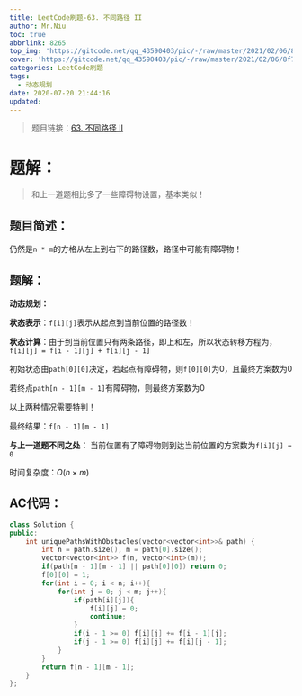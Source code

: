 ```yaml
---
title: LeetCode刷题-63. 不同路径 II
author: Mr.Niu
toc: true
abbrlink: 8265
top_img: 'https://gitcode.net/qq_43590403/pic/-/raw/master/2021/02/06/8f7e2b60c489d794b40e5a793f4cf20e.png'
cover: 'https://gitcode.net/qq_43590403/pic/-/raw/master/2021/02/06/8f7e2b60c489d794b40e5a793f4cf20e.png'
categories: LeetCode刷题
tags:
  - 动态规划
date: 2020-07-20 21:44:16
updated:
---
```












> 题目链接：[63. 不同路径 II]( https://leetcode-cn.com/problems/unique-paths-ii/)



# 题解：



> 和上一道题相比多了一些障碍物设置，基本类似！



## 题目简述：

仍然是`n * m`的方格从左上到右下的路径数，路径中可能有障碍物！



## 题解：



**动态规划：**

**状态表示**：`f[i][j]`表示从起点到当前位置的路径数！

**状态计算**：由于到当前位置只有两条路径，即上和左，所以状态转移方程为，`f[i][j] = f[i - 1][j] + f[i][j - 1]`



初始状态由`path[0][0]`决定，若起点有障碍物，则`f[0][0]`为0，且最终方案数为0

若终点`path[n - 1][m - 1]`有障碍物，则最终方案数为0

以上两种情况需要特判！

最终结果：`f[n - 1][m - 1]`



**与上一道题不同之处：** 当前位置有了障碍物则到达当前位置的方案数为`f[i][j] = 0`



时间复杂度：$O(n \times m)$

## AC代码：



```c++
class Solution {
public:
    int uniquePathsWithObstacles(vector<vector<int>>& path) {
        int n = path.size(), m = path[0].size();
        vector<vector<int>> f(n, vector<int>(m));
        if(path[n - 1][m - 1] || path[0][0]) return 0;
        f[0][0] = 1;
        for(int i = 0; i < n; i++){
            for(int j = 0; j < m; j++){
                if(path[i][j]){
                    f[i][j] = 0;
                    continue;
                }
                if(i - 1 >= 0) f[i][j] += f[i - 1][j];
                if(j - 1 >= 0) f[i][j] += f[i][j - 1];
            }
        }
        return f[n - 1][m - 1];
    }
};
```



